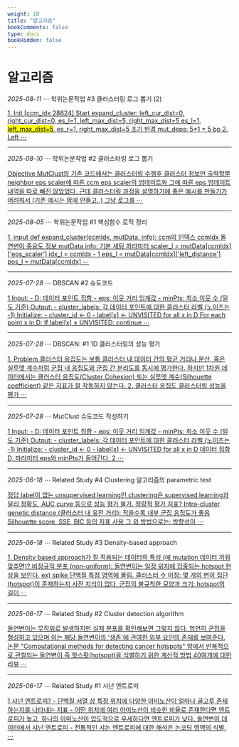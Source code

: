```yaml
---
weight: 18
title: "알고리즘"
bookComments: false
type: docs
bookHidden: false
---
```


# 알고리즘

*2025-08-11* ⋯ 학위논문작업 #3 클러스터링 로그 뽑기 (2)

[1. Init [ccm_idx 28624] Start expand_cluster: left_cur_dist=0, right_cur_dist=0, es_l=1, left_max_dist=5, right_max_dist=5 es_l=1</mark>, <mark>left_max_dist=5</mark>, es_r=1, right_max_dist=5 초기 반경 mut_deps: 5*1 = 5 bp 2. Left ⋯](https://yshghid.github.io/docs/study/algorithm/algo16/)

---

*2025-08-10* ⋯ 학위논문작업 #2 클러스터링 로그 뽑기

[Objective MutClust의 기존 코드에서는 클러스터링 수행후 클러스터 정보만 출력할뿐 neighbor eps scaler에 따른 ccm eps scaler의 업데이트와 그에 따른 eps 업데이트 내역을 따로 빼진 않았었다. 근데 클러스터링 과정을 설명하기에 좋은 예시를 만들기가 어려워서 (기존 예시는 맘에 안들고..) 그냥 로그를  ⋯](https://yshghid.github.io/docs/study/algorithm/algo14/)

---

*2025-08-05* ⋯ 학위논문작업 #1 핵심함수 로직 정리

[1. input def expand_cluster(ccmIdx, mutData, info): ccm의 인덱스 ccmIdx 돌연변이 중요도 정보 mutData info: 기본 세팅 파라미터  scaler_l = mutData[ccmIdx]['eps_scaler'] idx_l = ccmIdx - 1 eps_l = mutData[ccmIdx]['left_distance'] pos_l = mutData[ccmIdx] ⋯](https://yshghid.github.io/docs/study/algorithm/algo13/)

---

*2025-07-28* ⋯ DBSCAN #2 슈도코드

[1 Input: - D: 데이터 포인트 집합 - eps: 이웃 거리 임계값 - minPts: 최소 이웃 수 (밀도 기준) Output: - cluster_labels: 각 데이터 포인트에 대한 클러스터 라벨 (노이즈는 -1) Initialize: - cluster_id ← 0 - label[x] ← UNVISITED for all x in D For each point x in D: If label[x] ≠ UNVISITED: continue ⋯](https://yshghid.github.io/docs/study/ai/ai9/)

---

*2025-07-28* ⋯ DBSCAN: #1 1D 클러스터링의 성능 평가

[1. Problem 클러스터 응집도는 보통 클러스터 내 데이터 간의 평균 거리나 분산, 혹은 실루엣 계수처럼 군집 내 응집도와 군집 간 분리도를 동시에 평가한다. 하지만 1차원 데이터에서는 클러스터 응집도(Cluster Cohesion) 또는 실루엣 계수(Silhouette coefficient) 같은 지표가 잘 작동하지 않는다. 2. 클러스터 응집도 클러스터링 성능을 평가 ⋯](https://yshghid.github.io/docs/study/ai/ai8/)

---

*2025-07-28* ⋯ MutClust 슈도코드 작성하기

[1 Input: - D: 데이터 포인트 집합 - eps: 이웃 거리 임계값 - minPts: 최소 이웃 수 (밀도 기준) Output: - cluster_labels: 각 데이터 포인트에 대한 클러스터 라벨 (노이즈는 -1) Initialize: - cluster_id ← 0 - label[x] ← UNVISITED for all x in D 데이터 집합 D, 파라미터 eps와 minPts가 들어간다. 2 ⋯](https://yshghid.github.io/docs/study/ai/ai10/)

---

*2025-06-18* ⋯ Related Study #4 Clustering 알고리즘의 parametric test

[정답 label이 없는 unsupervised learning인 clustering은 supervised learning과 달리 정확도, AUC curve 등으로 성능 평가 불가. 정량적 평가 지표? Intra-cluster genetic distance (클러스터 내 유전 거리): 작을수록 내부 군집 응집도가 좋음 Silhouette score, SSE, BIC 등의 지표 사용 그 외 방법으로는: 방향성이  ⋯](https://yshghid.github.io/docs/study/tech/tech25/)

---

*2025-06-18* ⋯ Related Study #3 Density-based approach

[1. Density based approach가 잘 적용되는 데이터의 특성 (에 mutation 데이터 끼워맞추면)? 비정규적 분포 (non-uniform): 돌연변이는 일정 위치에 집중되는 hotspot 현상을 보인다. ex) spike 단백질 특정 영역에 몰림. 클러스터 수 미정: 몇 개의 변이 집단(hotspot)이 존재하는지 사전 지식이 없다. 군집의 불규칙한 모양과 크기: hotspot의 길이 ⋯](https://yshghid.github.io/docs/study/tech/tech24/)

---

*2025-06-17* ⋯ Related Study #2 Cluster detection algorithm

[돌연변이는 무작위로 발생하지만 실제 분포를 확인해보면 그렇지 않다. 엄연히 군집을 형성하고 있으며 이는 해당 돌연변이의 '생존'에 관여한 외부 요인의 존재를 보여준다. 논문 "Computational methods for detecting cancer hotspots" 암에서 반복적으로 관찰되는 돌연변이 즉 핫스팟(hotspot)을 식별하기 위한 계산적 방법 40여개에 대한 리뷰 ⋯](https://yshghid.github.io/docs/study/tech/tech23/)

---

*2025-06-17* ⋯ Related Study #1 샤넌 엔트로피

[1 샤넌 엔트로피? - 단백질 서열 상 특정 위치에 다양한 아미노산이 얼마나 골고루 존재하는지를 나타내는 지표 - 어떤 위치에 여러 아미노산이 비슷한 비율로 존재한다면 엔트로피가 높고, 하나의 아미노산이 압도적으로 우세하다면 엔트로피가 낮다. 돌연변이 데이터에서 샤넌 엔트로피 - 전통적인 샤논 엔트로피에 대한 해석은 논코딩 영역의 식별. ⋯](https://yshghid.github.io/docs/study/tech/tech22/)


#
